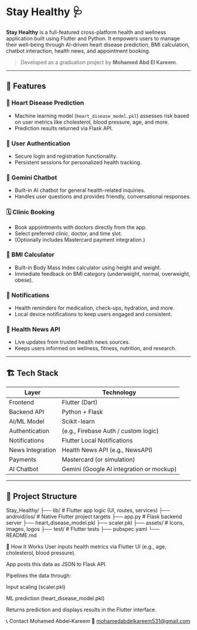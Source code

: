 # Stay Healthy 🩺

**Stay Healthy** is a full-featured cross-platform health and wellness application built using Flutter and Python. It empowers users to manage their well-being through AI-driven heart disease prediction, BMI calculation, chatbot interaction, health news, and appointment booking.  

> Developed as a graduation project by **Mohamed Abd El Kareem**.

---

## 🧩 Features

### 💓 Heart Disease Prediction
- Machine learning model (`heart_disease_model.pkl`) assesses risk based on user metrics like cholesterol, blood pressure, age, and more.
- Prediction results returned via Flask API.

### 🔐 User Authentication
- Secure login and registration functionality.
- Persistent sessions for personalized health tracking.

### 🧠 Gemini Chatbot
- Built-in AI chatbot for general health-related inquiries.
- Handles user questions and provides friendly, conversational responses.

### 🗓️ Clinic Booking
- Book appointments with doctors directly from the app.
- Select preferred clinic, doctor, and time slot.
- (Optionally includes Mastercard payment integration.)

### 🧮 BMI Calculator
- Built-in Body Mass Index calculator using height and weight.
- Immediate feedback on BMI category (underweight, normal, overweight, obese).

### 🔔 Notifications
- Health reminders for medication, check-ups, hydration, and more.
- Local device notifications to keep users engaged and consistent.

### 📰 Health News API
- Live updates from trusted health news sources.
- Keeps users informed on wellness, fitness, nutrition, and research.

---

## 🏗️ Tech Stack

| Layer            | Technology         |
|------------------|--------------------|
| Frontend         | Flutter (Dart)     |
| Backend API      | Python + Flask     |
| AI/ML Model      | Scikit-learn       |
| Authentication   | (e.g., Firebase Auth / custom logic) |
| Notifications    | Flutter Local Notifications |
| News Integration | Health News API (e.g., NewsAPI) |
| Payments         | Mastercard (or simulation) |
| AI Chatbot       | Gemini (Google AI integration or mockup) |

---

## 📁 Project Structure
Stay_Healthy/
├── lib/ # Flutter app logic (UI, routes, services)
├── android/ios/ # Native Flutter project targets
├── app.py # Flask backend server
├── heart_disease_model.pkl
├── scaler.pkl
├── assets/ # Icons, images, logos
├── test/ # Flutter tests
├── pubspec.yaml
└── README.md


🧠 How It Works
User inputs health metrics via Flutter UI (e.g., age, cholesterol, blood pressure).

App posts this data as JSON to Flask API.

Pipelines the data through:

Input scaling (scaler.pkl)

ML prediction (heart_disease_model.pkl)

Returns prediction and displays results in the Flutter interface.



📞 Contact
Mohamed Abdel‑Kareem
📧 mohamedabdelkareem531@gmail.com


